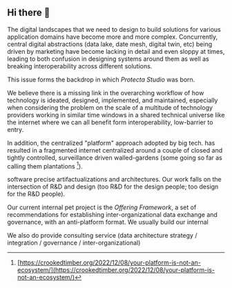 ## Hi there 👋

The digital landscapes that we need to design to build solutions for various application domains have become more and more complex. Concurrently, central digital abstractions (data lake, date mesh, digital twin, etc) being driven by marketing have become lacking in detail and even sloppy at times, leading to both confusion in designing systems around them as well as breaking interoperability across different solutions.

This issue forms the backdrop in which *Protecta Studio* was born. 

We believe there is a missing link in the overarching workflow of how technology is ideated, designed, implemented, and maintained, especially when considering the problem on the scale of a multitude of technology providers working in similar time windows in a shared technical universe like the internet where we can all benefit form interoperability, low-barrier to entry.

In addition, the centralized "platform" approach adopted by big tech. has resulted in a fragmented internet centralized around a couple of closed and tightly controlled, surveillance driven walled-gardens (some going so far as calling them plantations [^1]).


software precise artifactualizations and architectures. Our work falls on the intersection of R&D and design (too R&D for the design people; too design for the R&D people). 


Our current internal pet project is the *Offering Framework*, a set of recommendations for establishing inter-organizational data exchange and governance, with an anti-platform format. We usually build our internal 

We also do provide consulting service (data architecture strategy / integration / governance / inter-organizational)

<!--

**Here are some ideas to get you started:**

🙋‍♀️ A short introduction - what is your organization all about?
🌈 Contribution guidelines - how can the community get involved?
👩‍💻 Useful resources - where can the community find your docs? Is there anything else the community should know?
🍿 Fun facts - what does your team eat for breakfast?
🧙 Remember, you can do mighty things with the power of [Markdown](https://docs.github.com/github/writing-on-github/getting-started-with-writing-and-formatting-on-github/basic-writing-and-formatting-syntax)
-->


[^1]: [https://crookedtimber.org/2022/12/08/your-platform-is-not-an-ecosystem/](https://crookedtimber.org/2022/12/08/your-platform-is-not-an-ecosystem/)
